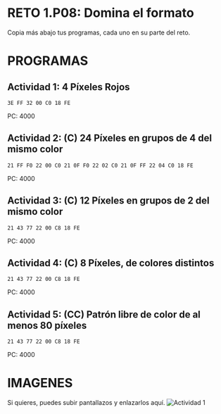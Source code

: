 # RETO 1.P08: Domina el formato
Copia más abajo tus programas, cada uno en su parte del reto.

# PROGRAMAS

## Actividad 1: 4 Píxeles Rojos
```
3E FF 32 00 C0 18 FE
```
PC: 4000

## Actividad 2: (C) 24 Píxeles en grupos de 4 del mismo color
```
21 FF F0 22 00 C0 21 0F F0 22 02 C0 21 0F FF 22 04 C0 18 FE
```
PC: 4000

## Actividad 3: (C) 12 Píxeles en grupos de 2 del mismo color
```
21 43 77 22 00 C8 18 FE
```
PC: 4000

## Actividad 4: (C) 8 Píxeles, de colores distintos
```
21 43 77 22 00 C8 18 FE
```
PC: 4000
## Actividad 5: (CC) Patrón libre de color de al menos 80 píxeles
```
21 43 77 22 00 C8 18 FE
```
PC: 4000

# IMAGENES
Si quieres, puedes subir pantallazos y enlazarlos aquí.
![Actividad 1](/pixelrojo.png)

